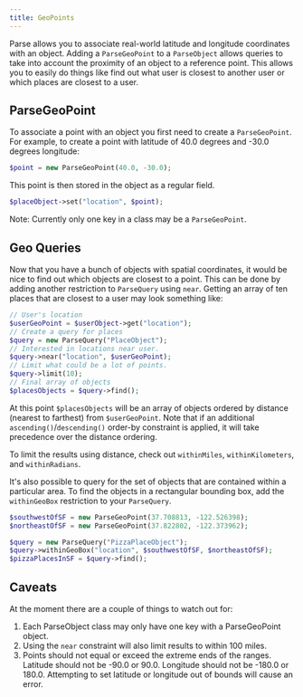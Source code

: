 ```yaml
---
title: GeoPoints
---
```


Parse allows you to associate real-world latitude and longitude coordinates with an object.  Adding a `ParseGeoPoint` to a `ParseObject` allows queries to take into account the proximity of an object to a reference point.  This allows you to easily do things like find out what user is closest to another user or which places are closest to a user.

## ParseGeoPoint

To associate a point with an object you first need to create a `ParseGeoPoint`.  For example, to create a point with latitude of 40.0 degrees and -30.0 degrees longitude:

```php
$point = new ParseGeoPoint(40.0, -30.0);
```

This point is then stored in the object as a regular field.

```php
$placeObject->set("location", $point);
```

Note: Currently only one key in a class may be a `ParseGeoPoint`.

## Geo Queries

Now that you have a bunch of objects with spatial coordinates, it would be nice to find out which objects are closest to a point.  This can be done by adding another restriction to `ParseQuery` using `near`.  Getting an array of ten places that are closest to a user may look something like:

```php
// User's location
$userGeoPoint = $userObject->get("location");
// Create a query for places
$query = new ParseQuery("PlaceObject");
// Interested in locations near user.
$query->near("location", $userGeoPoint);
// Limit what could be a lot of points.
$query->limit(10);
// Final array of objects
$placesObjects = $query->find();
```

At this point `$placesObjects` will be an array of objects ordered by distance (nearest to farthest) from `$userGeoPoint`. Note that if an additional `ascending()`/`descending()` order-by constraint is applied, it will take precedence over the distance ordering.

To limit the results using distance, check out `withinMiles`, `withinKilometers`, and `withinRadians`.

It's also possible to query for the set of objects that are contained within a particular area.  To find the objects in a rectangular bounding box, add the `withinGeoBox` restriction to your `ParseQuery`.

```php
$southwestOfSF = new ParseGeoPoint(37.708813, -122.526398);
$northeastOfSF = new ParseGeoPoint(37.822802, -122.373962);

$query = new ParseQuery("PizzaPlaceObject");
$query->withinGeoBox("location", $southwestOfSF, $northeastOfSF);
$pizzaPlacesInSF = $query->find();
```

## Caveats

At the moment there are a couple of things to watch out for:

1.  Each ParseObject class may only have one key with a ParseGeoPoint object.
2.  Using the `near` constraint will also limit results to within 100 miles.
3.  Points should not equal or exceed the extreme ends of the ranges.  Latitude should not be -90.0 or 90.0.  Longitude should not be -180.0 or 180.0.  Attempting to set latitude or longitude out of bounds will cause an error.
